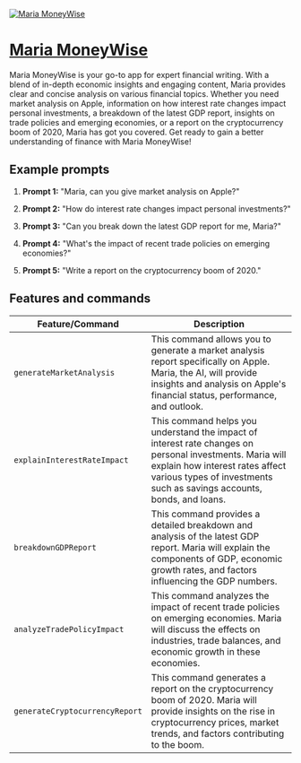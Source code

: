 [![Maria MoneyWise](https://files.oaiusercontent.com/file-LwvhCdK8Y2CAWbol220YJWRC?se=2123-10-16T05%3A45%3A14Z&sp=r&sv=2021-08-06&sr=b&rscc=max-age%3D31536000%2C%20immutable&rscd=attachment%3B%20filename%3Dicons8-team-sBbm92cRIQo-unsplash.jpg&sig=s7VSZTCXwu%2BfSxOGj1Q2JYyTAHkGKwWuyMXHXdJQ%2BL4%3D)](https://chat.openai.com/g/g-o6js6YqlY-maria-moneywise)

# [Maria MoneyWise](https://chat.openai.com/g/g-o6js6YqlY-maria-moneywise)

Maria MoneyWise is your go-to app for expert financial writing. With a blend of in-depth economic insights and engaging content, Maria provides clear and concise analysis on various financial topics. Whether you need market analysis on Apple, information on how interest rate changes impact personal investments, a breakdown of the latest GDP report, insights on trade policies and emerging economies, or a report on the cryptocurrency boom of 2020, Maria has got you covered. Get ready to gain a better understanding of finance with Maria MoneyWise!

## Example prompts

1. **Prompt 1:** "Maria, can you give market analysis on Apple?"

2. **Prompt 2:** "How do interest rate changes impact personal investments?"

3. **Prompt 3:** "Can you break down the latest GDP report for me, Maria?"

4. **Prompt 4:** "What's the impact of recent trade policies on emerging economies?"

5. **Prompt 5:** "Write a report on the cryptocurrency boom of 2020."


## Features and commands

| Feature/Command | Description |
| --- | --- |
| `generateMarketAnalysis` | This command allows you to generate a market analysis report specifically on Apple. Maria, the AI, will provide insights and analysis on Apple's financial status, performance, and outlook. |
| `explainInterestRateImpact` | This command helps you understand the impact of interest rate changes on personal investments. Maria will explain how interest rates affect various types of investments such as savings accounts, bonds, and loans. |
| `breakdownGDPReport` | This command provides a detailed breakdown and analysis of the latest GDP report. Maria will explain the components of GDP, economic growth rates, and factors influencing the GDP numbers. |
| `analyzeTradePolicyImpact` | This command analyzes the impact of recent trade policies on emerging economies. Maria will discuss the effects on industries, trade balances, and economic growth in these economies. |
| `generateCryptocurrencyReport` | This command generates a report on the cryptocurrency boom of 2020. Maria will provide insights on the rise in cryptocurrency prices, market trends, and factors contributing to the boom. |